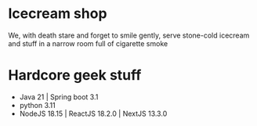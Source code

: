 # Icecream shop
We, with death stare and forget to smile gently, serve stone-cold icecream and stuff in a narrow room full of cigarette smoke
# Hardcore geek stuff
- Java 21 | Spring boot 3.1
- python 3.11
- NodeJS 18.15 | ReactJS 18.2.0 | NextJS 13.3.0
